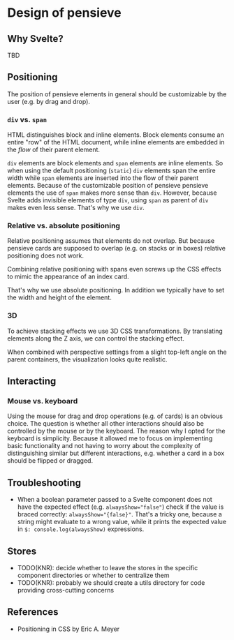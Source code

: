 # Design of pensieve
## Why Svelte?
TBD

## Positioning
The position of pensieve elements in general should be customizable by the user (e.g. by drag and drop).

### `div` vs. `span`
HTML distinguishes block and inline elements. Block elements consume an entire "row" of the HTML document, while inline elements are embedded in the *flow* of their parent element.

`div` elements are block elements and `span` elements are inline elements. So when using the default positioning (`static`) `div` elements span the entire width while `span` elements are inserted into the flow of their parent elements. Because of the customizable position of pensieve pensieve elements the use of `span` makes more sense than `div`. However, because Svelte adds invisible elements of type `div`, using `span` as parent of `div` makes even less sense. That's why we use `div`.

### Relative vs. absolute positioning
Relative positioning assumes that elements do not overlap. But because pensieve cards are supposed to overlap (e.g. on stacks or in boxes) relative positioning does not work.

Combining relative positioning with spans even screws up the CSS effects to mimic the appearance of an index card.

That's why we use absolute positioning. In addition we typically have to set the width and height of the element.

### 3D
To achieve stacking effects we use 3D CSS transformations. By translating elements along the Z axis, we can control the stacking effect.

When combined with perspective settings from a slight top-left angle on the parent containers, the visualization looks quite realistic.

## Interacting
### Mouse vs. keyboard
Using the mouse for drag and drop operations (e.g. of cards) is an obvious choice. The question is whether all other interactions should also be controlled by the mouse or by the keyboard. The reason why I opted for the keyboard is simplicity. Because it allowed me to focus on implementing basic functionality and not having to worry about the complexity of distinguishing similar but different interactions, e.g. whether a card in a box should be flipped or dragged.

## Troubleshooting
* When a boolean parameter passed to a Svelte component does not have the expected effect (e.g. `alwaysShow="false"`) check if the value is braced correctly: `alwaysShow="{false}"`. That's a tricky one, because a string might evaluate to a wrong value, while it prints the expected value in `$: console.log(alwaysShow)` expressions.

## Stores
* TODO(KNR): decide whether to leave the stores in the specific component directories or whether to centralize them
* TODO(KNR): probably we should create a utils directory for code providing cross-cutting concerns

## References
- Positioning in CSS by Eric A. Meyer